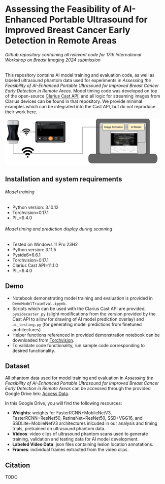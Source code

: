 # Assessing the Feasibility of AI-Enhanced Portable Ultrasound for Improved Breast Cancer Early Detection in Remote Areas
###### Github repository containing all relevant code for 17th International Workshop on Breast Imaging 2024 submission

This repository contains AI model training and evaluation code, as well as labeled ultrasound phantom data used for experiments in _Assessing the Feasibility of AI-Enhanced Portable Ultrasound for Improved Breast Cancer Early Detection in Remote Areas_. Model timing code was developed on top of the open-source [Clarius Cast API](https://github.com/clariusdev/cast), and all logic for streaming images from Clarius devices can be found in that repository. We provide minimal examples which can be integrated into the Cast API, but do not reproduce their work here.  

![System Diagram](system_diagram.png)

## Installation and system requirements
###### Model training
- Python version: 3.10.12
- Torchvision=0.17.1
- PIL=9.4.0
  
###### Model timing and prediction display during scanning 
- Tested on Windows 11 Pro 23H2
- Python version: 3.11.5
- Pyside6=6.6.1
- Torchvision=0.17.1
- Clarius Cast API=11.1.0
- PIL=9.4.0

## Demo
- Notebook demonstrating model training and evaluation is provided in `DemoModelTrainEval.ipynb`.
- Scripts which can be used with the Clarius Cast API are provided, `pysidecaster.py` (slight modifications from the version provided by the Cast API to allow for drawing of AI model prediction overlay) and `ai_testing.py` (for generating model predictions from finetuned architectures).  
- Helper functions referenced in provided demonstration notebook can be downloaded from [Torchvision](https://github.com/pytorch/vision/tree/main/gallery/). 
- To validate code functionality, run sample code corresponding to desired functionality.

## Dataset 
All phantom data used for model training and evaluation in _Assessing the Feasibility of AI-Enhanced Portable Ultrasound for Improved Breast Cancer Early Detection in Remote Areas_ can be accessed through the provided Google Drive link: [Access Data](https://drive.google.com/drive/folders/1GEfqTNpqRxtoa7ZFWf0sUR2UEEZBNHkk?usp=sharing).
  
In this Google Drive, you will find the following resources:
  
- **Weights**: weights for FasterRCNN+MobileNetV3, FasterRCNN+ResNet50, RetinaNet+ResNet50, SSD+VGG16, and SSDLite+MobileNetV3 architectures inlcuded in our analysis and timing trials, pretrained on ultrasound phantom data.
- **Videos**: video clips of ultrasound phantom scans used to generate training, validation and testing data for AI model development.
- **Labeled Video Data**: json files containing lesion location annotations.
- **Frames**: individual frames extracted from the video clips.

## Citation 
TODO
